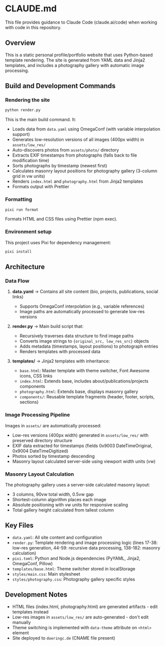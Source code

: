 # CLAUDE.md

This file provides guidance to Claude Code (claude.ai/code) when working with code in this repository.

## Overview

This is a static personal profile/portfolio website that uses Python-based template rendering. The site is generated from YAML data and Jinja2 templates, and includes a photography gallery with automatic image processing.

## Build and Development Commands

### Rendering the site
```bash
python render.py
```
This is the main build command. It:
- Loads data from `data.yaml` using OmegaConf (with variable interpolation support)
- Generates low-resolution versions of all images (400px width) in `assets/low_res/`
- Auto-discovers photos from `assets/photo/` directory
- Extracts EXIF timestamps from photographs (falls back to file modification time)
- Sorts photographs by timestamp (newest first)
- Calculates masonry layout positions for photography gallery (3-column grid in vw units)
- Renders `index.html` and `photography.html` from Jinja2 templates
- Formats output with Prettier

### Formatting
```bash
pixi run format
```
Formats HTML and CSS files using Prettier (npm exec).

### Environment setup
This project uses Pixi for dependency management:
```bash
pixi install
```

## Architecture

### Data Flow
1. **data.yaml** → Contains all site content (bio, projects, publications, social links)
   - Supports OmegaConf interpolation (e.g., variable references)
   - Image paths are automatically processed to generate low-res versions

2. **render.py** → Main build script that:
   - Recursively traverses data structure to find image paths
   - Converts image strings to `{original_src, low_res_src}` objects
   - Adds metadata (timestamps, layout positions) to photograph entries
   - Renders templates with processed data

3. **templates/** → Jinja2 templates with inheritance:
   - `base.html`: Master template with theme switcher, Font Awesome icons, CSS links
   - `index.html`: Extends base, includes about/publications/projects components
   - `photography.html`: Extends base, displays masonry gallery
   - `components/`: Reusable template fragments (header, footer, scripts, sections)

### Image Processing Pipeline
Images in `assets/` are automatically processed:
- Low-res versions (400px width) generated in `assets/low_res/` with preserved directory structure
- EXIF data extracted for timestamps (fields 0x9003 DateTimeOriginal, 0x9004 DateTimeDigitized)
- Photos sorted by timestamp descending
- Masonry layout calculated server-side using viewport width units (vw)

### Masonry Layout Calculation
The photography gallery uses a server-side calculated masonry layout:
- 3 columns, 90vw total width, 0.5vw gap
- Shortest-column algorithm places each image
- Absolute positioning with vw units for responsive scaling
- Total gallery height calculated from tallest column

## Key Files
- `data.yaml`: All site content and configuration
- `render.py`: Template rendering and image processing logic (lines 17-38: low-res generation, 44-59: recursive data processing, 138-182: masonry calculation)
- `pixi.toml`: Python and Node.js dependencies (PyYAML, Jinja2, OmegaConf, Pillow)
- `templates/base.html`: Theme switcher stored in localStorage
- `styles/main.css`: Main stylesheet
- `styles/photography.css`: Photography gallery specific styles

## Development Notes
- HTML files (index.html, photography.html) are generated artifacts - edit templates instead
- Low-res images in `assets/low_res/` are auto-generated - don't edit manually
- Theme switching is implemented with `data-theme` attribute on `<html>` element
- Site deployed to `doeringc.de` (CNAME file present)
